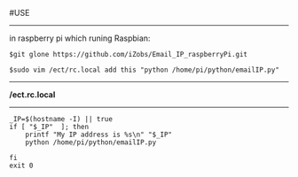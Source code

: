 #USE
***
in raspberry pi which runing Raspbian:

    $git glone https://github.com/iZobs/Email_IP_raspberryPi.git

    $sudo vim /ect/rc.local add this "python /home/pi/python/emailIP.py"
- - -
**/ect.rc.local**
- - -

    _IP=$(hostname -I) || true
    if [ "$_IP"  ]; then
        printf "My IP address is %s\n" "$_IP"
        python /home/pi/python/emailIP.py

    fi
    exit 0

